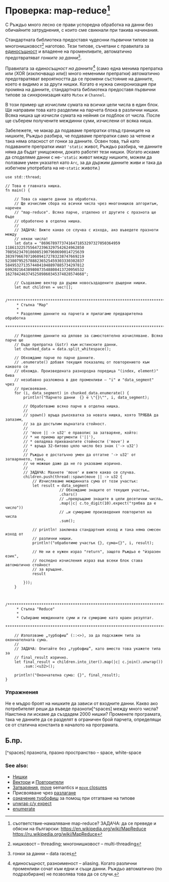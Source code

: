 # Проверка: map-reduce[^map_reduce]

С Ръждьо много лесно се прави успоредна обработка на данни без обичайните
затруднения, с които сме свикнали при такива начинания.

Стандартната библиотека предоставя чудеснни първични типове за
многонишковост[^threading] наготово. Тези типове, съчетани с правилата за
[единосъщност] и владеене на променливите, автоматично предотвратяват _гонките
за данни_[^data_races].

Правилата за _единосъщност на данните_[^aliasing] (само една менима препратка
или (XOR (изключващо или)) много неменими препратки) автоматично предотвратяват
вероятността да се промени състояние на данните, което е видимо и за други
нишки. Когато е нужна синхронизация при промяна на данните, стандартната
библиотека предоставя първични типове за синхронизация като `Mutex` и
`Channel`.

В този пример ще изчислим сумата на всички цели числа в един блок. Ще направим
това като разделим на парчета блока в различни нишки. Всяка нишка ще изчисли
сумата на нейния си подблок от числа. После ще съберем получените междинни
суми, изчислени от всяка ниша.

Забележете, че макар да подаваме препратки отвъд границите на нишките, Ръждьо
разбира, че подаваме препратки само за четене и така няма опасност от гонки за
данните. Освен това, тъй като подаваните препратки имат `'static` живот, Ръждьо
разбира, че данните няма да бъдат унищожени, докато работят тези нишки. (Когато
искаме да споделяме данни с не-`'static` живот между нишките, можем да ползваме
умен указател като `Arc`, за да държим данните живи и така да избегнем
употребата на не-`static` животи.)

```rust,editable
use std::thread;

// Това е главната нишка.
fn main() {

    // Това са нашите данни за обработка.
    // Ще изчислим сбора на всички числа чрез многонишков алгоритъм, наречен
    // "map-reduce". Всяко парче, отделено от другите с празнота ще бъде
    // обработено в отделна нишка.
    //
    // ЗАДАЧА: Вижте какво се случва с изхода, ако въведете празноти между
    // някои числа!
    let data = "86967897737416471853297327050364959
11861322575564723963297542624962850
70856234701860851907960690014725639
38397966707106094172783238747669219
52380795257888236525459303330302837
58495327135744041048897885734297812
69920216438980873548808413720956532
16278424637452589860345374828574668";

    // Създаваме вектор да държи новосъздадените дъщерни нишки.
    let mut children = vec![];

    /*************************************************************************
     * Стъпка "Map"
     *
     * Разделяме данните на парчета и прилагаме предварителна обработка
     ************************************************************************/

    // Разделяме данните на дялове за самостоятелно изчисляване. Всяко парче ще
    // бъде препратка (&str) към истинските данни.
    let chunked_data = data.split_whitespace();

    // Обхождаме парче по парче данните.
    // .enumerate() добавя текущия показалец от повторението към каквото се
    // обхожда. Произведената разнородна поредица "(index, element)" бива
    // незабавно разложена в две променливи – "i" и "data_segment" чрез
    // присвояване.
    for (i, data_segment) in chunked_data.enumerate() {
        println!("Парчето данни  {} е \"{}\"", i, data_segment);

        // Обработваме всяко парче в отделна нишка.
        //
        // spawn() връща ръкохватка за новата нишка, която ТРЯБВА да запазим,
        // за да достъпим върнатата стойност.
        //
        // 'move || -> u32' е правопис за затваряне, който:
        // * не приема аргументи ('||'),
        // * овладява прихванатите стойности ('move') и
        // * връща 32-битово цяло число без знак ('-> u32')
        //
        // Ръждьо е достатъчно умен да отгатне '-> u32' от затварянето, така,
        // че можеше даже да не го указваме изрично.
        //
        // ЗАДАЧА: Махнете 'move' и вижте какво се случва.
        children.push(thread::spawn(move || -> u32 {
            // Изчисляваме междинната сума от този участък:
            let result = data_segment
                        // Обхождаме знаците от текущия участък…
                        .chars()
                        // …превръщаме знаците в цели десетични числа…
                        .map(|c| c.to_digit(10).expect("трябва да е число"))
                        // …и сумираме произведения повторител на числа
                        .sum();

            // println! заключва стандартния изход и така няма смесен изход от
            // различни нишки.
            println!("обработиме участък {}, сума={}", i, result);

            // Не ни е нужен израз "return", защото Ръждьо е "ѝзразен език",
            // последно изчисления израз във всеки блок става автоматично стойност
            // за връщане.
            result

        }));
    }


    /*************************************************************************
     * Стъпка "Reduce"
     *
     * Събираме междинните суми и ги сумираме като краен резултат.
     ************************************************************************/

    // Използваме „турбофиш” (::<>), за да подскажем типа за окончателната сума.
    //
    // ЗАДАЧА: Опитайте без „турбофиш”, като вместо това укажете типа за
    // final_result изрично.
    let final_result = children.into_iter().map(|c| c.join().unwrap())
        .sum::<u32>();

    println!("Окончателна сума: {}", final_result);
}
```

### Упражнения
Не е мъдро броят на нишките да зависи от входните данни. Какво ако потребителят
реши да въведе празноти[^spaces] между много числа? Наистина ли искаме да
създадем 2000 нишки? Променете програмата, така че данните да се разделят в
ограничен брой парчета, определящи се от статична константа в началото на
програмата.

## Б.пр.

[^map_reduce]: съответствие-намаляване map-reduce? ЗАДАЧА: да се преведе и
  обясни на български: https://en.wikipedia.org/wiki/MapReduce
  https://ru.wikipedia.org/wiki/MapReduce

[^threading]: нишковост – threading; многонишковост – multi-threading

[^data_races]: гонки за данни – data races

[^aliasing]: единосъщност, разноименост – aliasing. Когато различни променливи
  сочат към едни и същи данни. Ръждьо автоматично (по подразбиране) не
  позволява това да се случи.

[^spaces] празнота, празно пространство – space, white-space

### See also:
* [Нишки][thread]
* [Вектори][vectors] и [Повторители][iterators]
* [Затваряния][closures], [move][move] semantics и [`move` closures][move_closure]
* Присвояване чрез [разлагане][destructuring]
* [означение турбофиш][turbofish] за помощ при отгатване на типове
* [unwrap с/у expect][unwrap]
* [enumerate][enumerate]


[единосъщност]: ../../scope/borrow/alias.md
[thread]: ../threads.md
[vectors]: ../../std/vec.md
[iterators]: ../../trait/iter.md
[destructuring]: https://doc.rust-lang.org/book/ch18-03-pattern-syntax.html#destructuring-to-break-apart-values
[closures]: ../../fn/closures.md
[move]: ../../scope/move.md
[move_closure]: https://doc.rust-lang.org/book/ch13-01-closures.html#closures-can-capture-their-environment
[turbofish]: https://doc.rust-lang.org/book/appendix-02-operators.html?highlight=turbofish
[unwrap]: ../../error/option_unwrap.md
[enumerate]: https://doc.rust-lang.org/book/loops.html#enumerate
